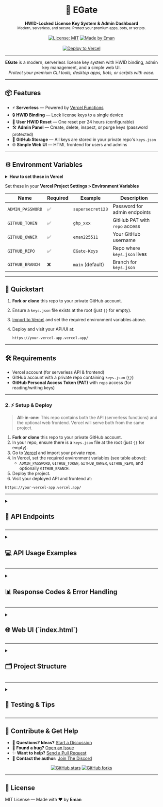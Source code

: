 

<div align="center">
  <h1>🔐 EGate</h1>
  <b>HWID-Locked License Key System & Admin Dashboard</b><br>
  <sub>Modern, serverless, and secure. Protect your premium apps, bots, or scripts.</sub>
  <br><br>
  <a href="LICENSE"><img src="https://img.shields.io/badge/license-MIT-blue.svg" alt="License: MIT"></a>
  <a href="https://github.com/eman225511"><img src="https://img.shields.io/badge/MADE%20BY-EMAN-ff69b4.svg" alt="Made by Eman"></a>
  <br><br>
  <a href="https://vercel.com/import"><img src="https://vercel.com/button" alt="Deploy to Vercel"></a>
</div>

---

<p align="center">
  <b>EGate</b> is a modern, serverless license key system with HWID binding, admin key management, and a simple web UI.<br>
  <i>Protect your premium CLI tools, desktop apps, bots, or scripts with ease.</i>
</p>

---

## 📦 Features

<ul>
  <li>⚡ <b>Serverless</b> — Powered by <a href="https://vercel.com/docs/functions">Vercel Functions</a></li>
  <li>🔒 <b>HWID Binding</b> — Lock license keys to a single device</li>
  <li>🔁 <b>User HWID Reset</b> — One reset per 24 hours (configurable)</li>
  <li>🛠️ <b>Admin Panel</b> — Create, delete, inspect, or purge keys (password protected)</li>
  <li>🐙 <b>GitHub Storage</b> — All keys are stored in your private repo's <code>keys.json</code></li>
  <li>🌐 <b>Simple Web UI</b> — HTML frontend for users and admins</li>
</ul>

---

## ⚙️ Environment Variables


<details>
<summary><b>How to set these in Vercel</b></summary>

> Go to <a href="https://vercel.com/dashboard">Vercel Dashboard</a> → Project → Settings → Environment Variables

</details>

Set these in your <b>Vercel Project Settings &gt; Environment Variables</b>

| Name             | Required | Example           | Description                       |
|------------------|----------|-------------------|-----------------------------------|
| `ADMIN_PASSWORD` | ✅       | `supersecret123`  | Password for admin endpoints      |
| `GITHUB_TOKEN`   | ✅       | `ghp_xxx`         | GitHub PAT with `repo` access     |
| `GITHUB_OWNER`   | ✅       | `eman225511`      | Your GitHub username              |
| `GITHUB_REPO`    | ✅       | `EGate-Keys`      | Repo where `keys.json` lives      |
| `GITHUB_BRANCH`  | ❌       | `main` (default)  | Branch for `keys.json`            |

---

## 🚀 Quickstart

1. **Fork or clone** this repo to your private GitHub account.
2. Ensure a `keys.json` file exists at the root (just `{}` for empty).
3. [Import to Vercel](https://vercel.com/import) and set the required environment variables above.
4. Deploy and visit your API/UI at:

   ```
   https://your-vercel-app.vercel.app/
   ```

---

## 🛠️ Requirements

- Vercel account (for serverless API & frontend)
- GitHub account with a private repo containing `keys.json` (`{}`)
- **GitHub Personal Access Token (PAT)** with `repo` access (for reading/writing keys)

---

### 2. ⚡ Setup & Deploy

> **All-in-one:** This repo contains both the API (serverless functions) and the optional web frontend. Vercel will serve both from the same project.

1. **Fork or clone** this repo to your private GitHub account.
2. In your repo, ensure there is a `keys.json` file at the root (just `{}` for empty).
3. Go to [Vercel](https://vercel.com/import) and import your private repo.
4. In Vercel, set the required environment variables (see table above):
   - `ADMIN_PASSWORD`, `GITHUB_TOKEN`, `GITHUB_OWNER`, `GITHUB_REPO`, and optionally `GITHUB_BRANCH`.
5. Deploy the project.
6. Visit your deployed API and frontend at:

```
https://your-vercel-app.vercel.app/
```

---


<details>
<summary><h2>🔌 API Endpoints</h2></summary>

All requests are `GET` with query parameters. All endpoints are served from your Vercel deployment, e.g. `https://your-vercel-app.vercel.app/api/ENDPOINT`.

### `/verify` — Key Verification & HWID Binding

**Purpose:** Verify a license key and bind it to a hardware ID (HWID) on first use, or validate existing HWID binding.

**Parameters:**
- `key` *(required)* — The license key to verify (e.g., `ABCD-1234-EFGH`)
- `hwid` *(required)* — Hardware ID to bind/verify (e.g., device MAC address, CPU ID, etc.)

**Behavior:**
- First call: Binds the key to the provided HWID and returns `key bound to hwid`
- Subsequent calls: If HWID matches, returns `key verified`
- If HWID does not match, returns `hwid mismatch` (403)
- If key not found, returns `key not found` (404)

**Example Request:**
```
GET /api/verify?key=ABCD-1234-EFGH&hwid=MAC-00-11-22-33-44-55
```

**Response Examples:**
```
"key bound to hwid"
"key verified"
"hwid mismatch"
"key not found"
```

---

### `/reset` — HWID Reset (User)

**Purpose:** Reset the HWID binding for a key, allowing it to be bound to a new device. Limited to once every 24 hours per key.

**Parameters:**
- `key` *(required)* — The license key to reset

**Cooldown:** 24 hours (configurable in `api/reset.js`)

**Example Request:**
```
GET /api/reset?key=ABCD-1234-EFGH
```

**Response Examples:**
```
"hwid reset"
"cooldown: try again in X hours"
"key not found"
```

**Customization:**
To change the cooldown period, edit line **3** in `api/reset.js`:
```js
const Reset_Delay_Hours = 24; // Change this for a different delay
```

---

### `/make` *(Admin Only)*

**Purpose:** Generate a new random license key.

**Parameters:**
- `admin` *(required)* — Admin password (set via `ADMIN_PASSWORD` environment variable)

**Example Request:**
```
GET /api/make?admin=supersecret123
```

**Response Examples:**
```
<new-key-string>
"invalid admin password"
```

---

### `/info` *(Admin Only)*

**Purpose:** View information about a specific license key.

**Parameters:**
- `key` *(required)* — The license key to inspect
- `admin` *(required)* — Admin password

**Example Request:**
```
GET /api/info?key=ABCD-1234-EFGH&admin=supersecret123
```

**Response Examples:**
```json
{
  "hwid": "MAC-00-11-22-33-44-55",
  "last_reset": "2025-01-20T15:45:00.000Z"
}
"Key not found"
"Forbidden"
```

---

### `/delete` *(Admin Only)*

**Purpose:** Permanently delete a specific license key.

**Parameters:**
- `key` *(required)* — The license key to delete
- `admin` *(required)* — Admin password

**Example Request:**
```
GET /api/delete?key=ABCD-1234-EFGH&admin=supersecret123
```

**Response Examples:**
```
"Key deleted"
"Key not found"
"Forbidden"
```

---

### `/deleteAll` *(Admin Only)*

**Purpose:** **DANGER ZONE** — Permanently delete ALL license keys. Use with extreme caution!

**Parameters:**
- `admin` *(required)* — Admin password

**Example Request:**
```
GET /api/deleteAll?admin=supersecret123
```

**Response Examples:**
```
"All keys deleted"
"Forbidden"
```

---

### `/adminReset` *(Admin Only)*

**Purpose:** Instantly reset the HWID for any key (no cooldown, admin only).

**Parameters:**
- `key` *(required)* — The license key to reset
- `admin` *(required)* — Admin password

**Example Request:**
```
GET /api/adminReset?key=ABCD-1234-EFGH&admin=supersecret123
```

**Response Examples:**
```
"admin hwid reset successful"
"key not found"
"Forbidden"
```

### `/dump` (Admin Only)

**Purpose:** Fetch and return the full keys.json contents as JSON. Useful for backup, inspection, or exporting all license keys at once.

**Parameters:**
- `key` *(required)* — Admin password (same as ADMIN_PASSWORD env var)

**Example Request:**
`GET /api/dump?admin=YOUR_PASSWORD`

Returns the current `keys.json` from the GitHub repo. Requires admin password via query string.

**Query Parameters:**
- `admin` – Required. Admin password (set in `ADMIN_PASSWORD` environment variable).

**Response:**
```json
{
  "keys": {
    "exampleKey": {
      "hwid": "1234567890",
      "created": "2025-07-31T00:00:00Z",
      "notes": "example"
    }
  }
}
Errors:
	403 Forbidden – if password is invalid
	500 Internal Server Error – if GitHub fetch fails
```


</details>

---

<details>
<summary><h2>💻 API Usage Examples</h2></summary>


### Python

```python
import requests

BASE = "https://your-vercel-app.vercel.app/api"
ADMIN_PASSWORD = "supersecret123"

# Helper: Print status and body
def print_response(resp):
    print(f"Status: {resp.status_code}")
    print(f"Body: {resp.text}")

# Example 1: Verify a key and bind HWID (first time)
def verify_key(key, hwid):
    resp = requests.get(f"{BASE}/verify", params={"key": key, "hwid": hwid})
    print_response(resp)
    return resp.text

# Example 2: Reset HWID (user)
def reset_hwid(key):
    resp = requests.get(f"{BASE}/reset", params={"key": key})
    print_response(resp)
    return resp.text

# Example 3: Generate new key (admin)
def create_new_key():
    resp = requests.get(f"{BASE}/make", params={"admin": ADMIN_PASSWORD})
    print_response(resp)
    return resp.text

# Example 4: Get key information (admin)
def get_key_info(key):
    resp = requests.get(f"{BASE}/info", params={"key": key, "admin": ADMIN_PASSWORD})
    print_response(resp)
    try:
        return resp.json()
    except Exception:
        return resp.text

# Example 5: Force reset HWID (admin)
def admin_reset_hwid(key):
    resp = requests.get(f"{BASE}/adminReset", params={"key": key, "admin": ADMIN_PASSWORD})
    print_response(resp)
    return resp.text

def delete_key(key):
    resp = requests.get(f"{BASE}/delete", params={"key": key, "admin": ADMIN_PASSWORD})
    print_response(resp)
    return resp.text

# Usage example:
if __name__ == "__main__":
    # Create a new key
    new_key = create_new_key().strip()
    # Verify and bind the key
    verify_key(new_key, "MAC-00-11-22-33-44-55")
    # Get key info
    get_key_info(new_key)
    # Admin HWID reset
    admin_reset_hwid(new_key)

# Example 6: Delete a specific key (admin)
def delete_key(key):
    resp = requests.get(f"{BASE}/delete", params={"key": key, "admin": ADMIN_PASSWORD})
    print_response(resp)
    return resp.text

# Usage example:
if __name__ == "__main__":
    # Generate a new key
    new_key_response = create_new_key()
    # Extract key from response (assumes format "New key: XXXX-YYYY-ZZZZ")
    if "New key:" in new_key_response:
        key = new_key_response.split("New key: ")[1].strip()
        # Verify and bind the key
        verify_key(key, "MAC-00-11-22-33-44-55")
        # Get key information
        info = get_key_info(key)
        # Reset HWID (admin)
        admin_reset_hwid(key)
```


### JavaScript (Node.js)

```js
const BASE = "https://your-vercel-app.vercel.app/api";
const ADMIN_PASSWORD = "supersecret123";

// Helper: Print status and body
async function printResponse(response) {
    console.log('Status:', response.status);
    const text = await response.text();
    console.log('Body:', text);
    return text;
}

// Example 1: Verify key with async/await and status check
async function verifyKey(key, hwid) {
    try {
        const response = await fetch(`${BASE}/verify?key=${key}&hwid=${hwid}`);
        await printResponse(response);
        if (response.status === 200) {
            // Success
        } else {
            // Handle error
        }
    } catch (error) {
        console.error('Error verifying key:', error);
    }
}

// Example 2: Create new key (admin)
async function createNewKey() {
    try {
        const response = await fetch(`${BASE}/make?admin=${ADMIN_PASSWORD}`);
        await printResponse(response);
    } catch (error) {
        console.error('Error creating key:', error);
    }
}

// Example 3: Get key info with error handling
async function getKeyInfo(key) {
    try {
        const response = await fetch(`${BASE}/info?key=${key}&admin=${ADMIN_PASSWORD}`);
        const text = await printResponse(response);
        try {
            const jsonResult = JSON.parse(text);
            console.log('Key Info (JSON):', jsonResult);
            return jsonResult;
        } catch {
            return text;
        }
    } catch (error) {
        console.error('Error getting key info:', error);
    }
}

// Example 4: Complete workflow
async function exampleWorkflow() {
    // Create a new key
    const response = await fetch(`${BASE}/make?admin=${ADMIN_PASSWORD}`);
    const newKeyResponse = await printResponse(response);
    if (newKeyResponse && newKeyResponse.includes('New key:')) {
        const key = newKeyResponse.split('New key: ')[1].trim();
        // Verify the key with different HWIDs
        await verifyKey(key, 'device-001');
        await verifyKey(key, 'device-002'); // This should fail
        // Get key information
        await getKeyInfo(key);
        // Reset HWID as admin
        const resetResponse = await fetch(`${BASE}/adminReset?key=${key}&admin=${ADMIN_PASSWORD}`);
        await printResponse(resetResponse);
    }
}

// Run the workflow
exampleWorkflow();
```

### JavaScript (Browser/Frontend)

```js
const API_BASE = "https://your-vercel-app.vercel.app/api";

// Example license verification form handler
document.getElementById('verifyForm').addEventListener('submit', async (e) => {
    e.preventDefault();
    
    const key = document.getElementById('keyInput').value;
    const hwid = document.getElementById('hwidInput').value;
    
    try {
        const response = await fetch(`${API_BASE}/verify?key=${key}&hwid=${hwid}`);
        const result = await response.text();
        
        document.getElementById('result').textContent = result;
        
        if (result.includes('verified')) {
            document.getElementById('result').className = 'success';
        } else {
            document.getElementById('result').className = 'error';
        }
    } catch (error) {
        document.getElementById('result').textContent = 'Network error: ' + error.message;
        document.getElementById('result').className = 'error';
    }
});

// Example admin panel functions
class EGateAdmin {
    constructor(apiBase, adminPassword) {
        this.api = apiBase;
        this.password = adminPassword;
    }
    
    async createKey() {
        const response = await fetch(`${this.api}/make?admin=${this.password}`);
        return await response.text();
    }
    
    async deleteKey(key) {
        const response = await fetch(`${this.api}/delete?key=${key}&admin=${this.password}`);
        return await response.text();
    }
    
    async getKeyInfo(key) {
        const response = await fetch(`${this.api}/info?key=${key}&admin=${this.password}`);
        const text = await response.text();
        try {
            return JSON.parse(text);
        } catch {
            return text;
        }
    }
}

// Usage
const admin = new EGateAdmin(API_BASE, 'yourpassword');
```


### curl (Command Line)

```bash
# Set your API base URL
API_BASE="https://your-vercel-app.vercel.app/api"
ADMIN_PASSWORD="supersecret123"

# Example 1: Verify a key and bind HWID (shows status)
curl -i -G "$API_BASE/verify" \
  --data-urlencode "key=ABCD-1234-EFGH" \
  --data-urlencode "hwid=MAC-00-11-22-33-44-55"

# Example 2: Reset HWID (user)
curl -i -G "$API_BASE/reset" \
  --data-urlencode "key=ABCD-1234-EFGH"

# Example 3: Create new key (admin)
curl -i -G "$API_BASE/make" \
  --data-urlencode "admin=${ADMIN_PASSWORD}"

# Example 4: Get key information (admin) - formatted JSON output
curl -i -G "$API_BASE/info" \
  --data-urlencode "key=ABCD-1234-EFGH" \
  --data-urlencode "admin=${ADMIN_PASSWORD}" | jq '.'

# Example 5: Force reset HWID (admin)
curl -i -G "$API_BASE/adminReset" \
  --data-urlencode "key=ABCD-1234-EFGH" \
  --data-urlencode "admin=${ADMIN_PASSWORD}"

# Example 6: Delete a key (admin)
curl -i -G "$API_BASE/delete" \
  --data-urlencode "key=ABCD-1234-EFGH" \
  --data-urlencode "admin=${ADMIN_PASSWORD}"

# Example 7: Batch operations script (shows status)
#!/bin/bash
API_BASE="https://your-vercel-app.vercel.app/api"
ADMIN_PASSWORD="supersecret123"

echo "Creating 5 new keys..."
for i in {1..5}; do
    echo "Key $i:"
    curl -i -s -G "$API_BASE/make" --data-urlencode "admin=${ADMIN_PASSWORD}"
    echo
done

echo -e "\nDone creating keys!"
```


### PowerShell (Windows)

```powershell
# PowerShell examples for Windows users
$API_BASE = "https://your-vercel-app.vercel.app/api"
$ADMIN_PASSWORD = "supersecret123"

# Helper: Print status and body
function Print-ApiResponse {
    param($Response)
    Write-Host "Status: $($Response.StatusCode)" -ForegroundColor Yellow
    Write-Host "Body: $($Response.Content.ReadAsStringAsync().Result)" -ForegroundColor Cyan
}

# Function to verify a key
function Verify-EGateKey {
    param(
        [string]$Key,
        [string]$HWID
    )
    $uri = "$API_BASE/verify?key=$Key&hwid=$HWID"
    try {
        $response = Invoke-WebRequest -Uri $uri -Method Get
        Print-ApiResponse $response
        return $response.Content
    }
    catch {
        Write-Host "Error: $($_.Exception.Message)" -ForegroundColor Red
    }
}

# Function to create a new key
function New-EGateKey {
    $uri = "$API_BASE/make?admin=$ADMIN_PASSWORD"
    try {
        $response = Invoke-WebRequest -Uri $uri -Method Get
        Print-ApiResponse $response
        return $response.Content
    }
    catch {
        Write-Host "Error: $($_.Exception.Message)" -ForegroundColor Red
    }
}

# Function to get key information
function Get-EGateKeyInfo {
    param([string]$Key)
    $uri = "$API_BASE/info?key=$Key&admin=$ADMIN_PASSWORD"
    try {
        $response = Invoke-WebRequest -Uri $uri -Method Get
        Print-ApiResponse $response
        return $response.Content
    }
    catch {
        Write-Host "Error: $($_.Exception.Message)" -ForegroundColor Red
    }
}

# Example usage
$newKey = New-EGateKey
if ($newKey -match "New key: (.+)") {
    $keyValue = $matches[1].Trim()
    Write-Host "Extracted key: $keyValue"
    # Verify the key
    Verify-EGateKey -Key $keyValue -HWID "WIN-PC-12345"
    # Get key info
    Get-EGateKeyInfo -Key $keyValue
}
```

---

**Tip:** Always check both the HTTP status code and the response body for errors or success. The API uses standard status codes for error handling, so robust clients should not assume 200 for all responses.

</details>

---

<details>
<summary><h2>📊 Response Codes & Error Handling</h2></summary>


### HTTP Status Codes

API endpoints return standard HTTP status codes. The most common are:

| Status Code | Meaning                                 |
|-------------|-----------------------------------------|
| 200         | Success                                 |
| 400         | Bad Request (missing/invalid parameters)|
| 403         | Forbidden (wrong admin password, HWID mismatch) |
| 404         | Not Found (key not found)               |
| 405         | Method Not Allowed                      |
| 429         | Too Many Requests (cooldown active)     |
| 500         | Internal Server Error                   |

Check both the status code and response body for the result.

### Common Response Messages

| Response                        | When/Why                                      |
|----------------------------------|-----------------------------------------------|
| `"key bound to hwid"`            | First-time verification, HWID is now bound    |
| `"key verified"`                 | HWID matches, key is valid                   |
| `"hwid mismatch"`                | HWID does not match bound HWID (403)         |
| `"key not found"`                | Key does not exist (404)                     |
| `"hwid reset"`                   | HWID reset successful                        |
| `"cooldown: try again in X hours"` | HWID reset attempted too soon (429)        |
| `"invalid admin password"`       | Wrong admin password (403, /make)            |
| `"Forbidden"`                    | Wrong admin password (403, admin endpoints)  |
| `"Key deleted"`                  | Key deleted (admin)                          |
| `"All keys deleted"`             | All keys deleted (admin)                     |
| `"admin hwid reset successful"`  | Admin forced HWID reset                      |

### Error Handling Best Practices

#### Python Example with Comprehensive Error Handling

```python
import requests
import time
from typing import Dict, Union

class EGateClient:
    def __init__(self, api_base: str, admin_password: str = None):
        self.api_base = api_base
        self.admin_password = admin_password
    
    def verify_key(self, key: str, hwid: str) -> Dict[str, Union[str, bool]]:
        """Verify a key with comprehensive error handling"""
        try:
            response = requests.get(
                f"{self.api_base}/verify",
                params={"key": key, "hwid": hwid},
                timeout=10
            )
            
            result = response.text.strip()
            
            if "key verified and hwid bound" in result:
                return {"success": True, "message": result, "bound": True}
            elif "key and hwid verified" in result:
                return {"success": True, "message": result, "bound": False}
            elif "invalid key" in result:
                return {"success": False, "error": "INVALID_KEY", "message": result}
            elif "hwid mismatch" in result:
                return {"success": False, "error": "HWID_MISMATCH", "message": result}
            else:
                return {"success": False, "error": "UNKNOWN", "message": result}
                
        except requests.exceptions.Timeout:
            return {"success": False, "error": "TIMEOUT", "message": "Request timed out"}
        except requests.exceptions.RequestException as e:
            return {"success": False, "error": "NETWORK", "message": str(e)}
    
    def reset_hwid_with_retry(self, key: str, max_retries: int = 3) -> Dict[str, Union[str, bool]]:
        """Reset HWID with automatic retry on cooldown"""
        for attempt in range(max_retries):
            try:
                response = requests.get(f"{self.api_base}/reset", params={"key": key})
                result = response.text.strip()
                
                if "hwid reset successful" in result:
                    return {"success": True, "message": result}
                elif "reset cooldown active" in result:
                    # Extract hours from message if possible
                    import re
                    hours_match = re.search(r'(\d+(?:\.\d+)?)\s*hours?', result)
                    if hours_match and attempt < max_retries - 1:
                        hours = float(hours_match.group(1))
                        if hours <= 1:  # Only wait if it's reasonable
                            print(f"Cooldown active, waiting {hours * 3600:.0f} seconds...")
                            time.sleep(hours * 3600)
                            continue
                    return {"success": False, "error": "COOLDOWN", "message": result}
                else:
                    return {"success": False, "error": "OTHER", "message": result}
                    
            except Exception as e:
                if attempt == max_retries - 1:
                    return {"success": False, "error": "NETWORK", "message": str(e)}
                time.sleep(2 ** attempt)  # Exponential backoff
        
        return {"success": False, "error": "MAX_RETRIES", "message": "Max retries exceeded"}

# Usage example
client = EGateClient("https://your-app.vercel.app/api", "admin123")

# Verify with error handling
result = client.verify_key("ABCD-1234", "device-001")
if result["success"]:
    print(f"✅ Verification successful: {result['message']}")
else:
    print(f"❌ Verification failed: {result['error']} - {result['message']}")
```

#### JavaScript Example with Promise-based Error Handling

```javascript
class EGateAPI {
    constructor(baseUrl, adminPassword = null) {
        this.baseUrl = baseUrl;
        this.adminPassword = adminPassword;
    }
    
    async makeRequest(endpoint, params = {}) {
        const url = new URL(`${this.baseUrl}/${endpoint}`);
        Object.keys(params).forEach(key => {
            if (params[key] !== null && params[key] !== undefined) {
                url.searchParams.append(key, params[key]);
            }
        });
        
        try {
            const response = await fetch(url, { method: 'GET' });
            
            if (!response.ok) {
                throw new Error(`HTTP ${response.status}: ${response.statusText}`);
            }
            
            const text = await response.text();
            return { success: true, data: text };
            
        } catch (error) {
            return { success: false, error: error.message };
        }
    }
    
    async verifyKey(key, hwid) {
        const result = await this.makeRequest('verify', { key, hwid });
        
        if (!result.success) {
            return { success: false, error: 'NETWORK_ERROR', message: result.error };
        }
        
        const message = result.data.trim();
        
        if (message.includes('key verified and hwid bound')) {
            return { success: true, status: 'BOUND', message };
        } else if (message.includes('key and hwid verified')) {
            return { success: true, status: 'VERIFIED', message };
        } else if (message.includes('invalid key')) {
            return { success: false, error: 'INVALID_KEY', message };
        } else if (message.includes('hwid mismatch')) {
            return { success: false, error: 'HWID_MISMATCH', message };
        } else {
            return { success: false, error: 'UNKNOWN', message };
        }
    }
    
    async createKeyWithValidation() {
        if (!this.adminPassword) {
            return { success: false, error: 'NO_ADMIN_PASSWORD', message: 'Admin password required' };
        }
        
        const result = await this.makeRequest('make', { admin: this.adminPassword });
        
        if (!result.success) {
            return { success: false, error: 'NETWORK_ERROR', message: result.error };
        }
        
        const message = result.data.trim();
        
        if (message.includes('New key:')) {
            const key = message.replace('New key:', '').trim();
            return { success: true, key, message };
        } else if (message.includes('forbidden')) {
            return { success: false, error: 'UNAUTHORIZED', message };
        } else {
            return { success: false, error: 'UNKNOWN', message };
        }
    }
}

// Usage with proper error handling
async function handleLicenseVerification(api, licenseKey, deviceId) {
    try {
        const result = await api.verifyKey(licenseKey, deviceId);
        
        if (result.success) {
            switch (result.status) {
                case 'BOUND':
                    console.log('🔗 License bound to this device');
                    return true;
                case 'VERIFIED':
                    console.log('✅ License verified successfully');
                    return true;
            }
        } else {
            switch (result.error) {
                case 'INVALID_KEY':
                    console.log('❌ Invalid license key');
                    break;
                case 'HWID_MISMATCH':
                    console.log('⚠️ License is bound to a different device');
                    // Offer HWID reset option
                    break;
                case 'NETWORK_ERROR':
                    console.log('🌐 Network error:', result.message);
                    // Implement retry logic
                    break;
                default:
                    console.log('❓ Unknown error:', result.message);
            }
            return false;
        }
    } catch (error) {
        console.error('💥 Unexpected error:', error);
        return false;
    }
}
```

</details>

---

<details>
<summary><h2>🌐 Web UI (`index.html`)</h2></summary>

- 🔐 Check Key
- 🔁 Reset HWID
- 🧑‍💼 Admin Panel (make, delete, inspect, force reset keys)

> 📌 **Configure your API URL:**
> In `index.html`, set your deployed API base URL on **line 96**:
```js
const API = "https://your-vercel-app.vercel.app/api";
```

</details>

---

<details>
<summary><h2>🗂️ Project Structure</h2></summary>

```
EGate/
├── api/                        # 🔌 Serverless API endpoints (Vercel Functions)
│   ├── make.js                 # 🔑 Generate new license keys (admin)
│   ├── verify.js               # ✅ Verify keys & bind/validate HWID
│   ├── reset.js                # 🔄 User HWID reset (24h cooldown)
│   ├── info.js                 # 📋 Get key information (admin)
│   ├── delete.js               # 🗑️ Delete specific key (admin)
│   ├── deleteAll.js            # ☠️ Delete all keys (admin)
│   └── adminReset.js           # 🛠️ Force HWID reset, no cooldown (admin)
├── utils/
│   └── github.js               # 🐙 GitHub API integration utilities
├── keys.json                   # 📦 License keys database (JSON format)
├── index.html                  # 🌐 Web UI & admin dashboard
├── package.json                # 📄 Project dependencies & metadata
├── vercel.json                 # ⚙️ Vercel deployment configuration (auto-generated)
└── README.md                   # 📖 This documentation file
```

### File Descriptions

#### API Endpoints (`/api/` folder)
- **`make.js`** - Creates new random license keys. Requires admin authentication.
- **`verify.js`** - Core verification logic. Binds keys to HWID on first use, validates on subsequent calls.
- **`reset.js`** - Allows users to reset their HWID binding once every 24 hours.
- **`info.js`** - Returns detailed information about a key (creation date, HWID, reset history).
- **`delete.js`** - Removes a specific license key from the system.
- **`deleteAll.js`** - Nuclear option - removes ALL keys (admin only, use with caution).
- **`adminReset.js`** - Instant HWID reset for customer support scenarios.

#### Utilities (`/utils/` folder)
- **`github.js`** - Handles all GitHub API operations (read/write `keys.json`, authentication).

#### Core Files
- **`keys.json`** - The database file stored in your GitHub repo. Structure:
  ```json
  {
    "ABCD-1234-EFGH": {
      "created": "2025-01-15T10:30:00.000Z",
      "hwid": "MAC-00-11-22-33-44-55",
      "lastReset": "2025-01-20T15:45:00.000Z"
    }
  }
  ```
- **`index.html`** - Complete web interface with user verification form and admin panel.

#### Configuration Files
- **`package.json`** - Defines the project as a Node.js application for Vercel.

</details>

---

<details>
<summary><h2>🧪 Testing & Tips</h2></summary>

- Use Postman, Insomnia, curl, or the provided frontend to test endpoints
- All API endpoints are GET-based and require the correct query parameters
- HWID resets are locked to 24h (unless using `/adminReset` as admin)
- All data is stored in your private GitHub repo's `keys.json` file
- Vercel serves both the API and the web UI from the same deployment

</details>

---



## 🤝 Contribute & Get Help

- 💬 <b>Questions? Ideas?</b> <a href="https://github.com/eman225511/EGate/discussions">Start a Discussion</a>
- 🐞 <b>Found a bug?</b> <a href="https://github.com/eman225511/EGate/issues">Open an Issue</a>
- ✨ <b>Want to help?</b> <a href="https://github.com/eman225511/EGate/pulls">Send a Pull Request</a>
- 📧 <b>Contact the author:</b> <a href="https://discord.gg/W5DgDZ4Hu6">Join The Discord</a>

<div align="center">
  <a href="https://github.com/eman225511/EGate"><img src="https://img.shields.io/github/stars/eman225511/EGate?style=social" alt="GitHub stars"></a>
  <a href="https://github.com/eman225511/EGate/fork"><img src="https://img.shields.io/github/forks/eman225511/EGate?style=social" alt="GitHub forks"></a>
</div>

---

## 📄 License

MIT License — Made with ❤️ by **Eman**
